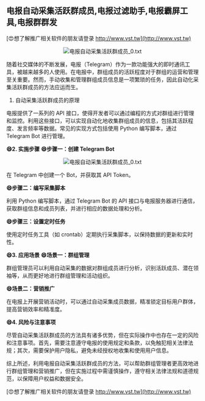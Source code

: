 ## **电报自动采集活跃群成员,电报过滤助手,电报霸屏工具,电报群群发**

[😍想了解推广相关软件的朋友请登录 http://www.vst.tw](http://www.vst.tw)

 <center><img src="https://vst.tw/MP4/tuiguang/png/1.png" alt="电报自动采集活跃群成员_0.txt"></center>

随着社交媒体的不断发展，电报（Telegram）作为一款功能强大的即时通讯工具，被越来越多的人使用。在电报中，群组成员的活跃程度对于群组的运营和管理至关重要。然而，手动收集和管理群组成员信息是一项繁琐的任务，因此自动化采集活跃群成员的方法应运而生。

1. 自动采集活跃群成员的原理

电报提供了一系列的 API 接口，使得开发者可以通过编程的方式对群组进行管理和监控。利用这些接口，可以实现自动化地收集群组成员的信息，包括其活跃程度、发言频率等数据。常见的实现方式包括使用 Python 编写脚本，通过 Telegram Bot 进行管理。

**😄2. 实施步骤**
**😄步骤一：创建 Telegram Bot**

 <center><img src="https://vst.tw/MP4/tuiguang/png/8.png" alt="电报自动采集活跃群成员_0.txt"></center>

在 Telegram 中创建一个 Bot，并获取其 API Token。

**😄步骤二：编写采集脚本**

利用 Python 编写脚本，通过 Telegram Bot 的 API 接口与电报服务器进行通信，获取群组信息和成员列表，并进行相应的数据处理和分析。

**😄步骤三：设置定时任务**

使用定时任务工具（如 crontab）定期执行采集脚本，以保持数据的更新和实时性。

**😄3. 应用场景**
**😄场景一：群组管理**

群组管理员可以利用自动采集的数据对群组成员进行分析，识别活跃成员、潜在领袖等，从而更好地进行群组管理和活动组织。

**😄场景二：营销推广**

在电报上开展营销活动时，可以通过自动采集成员数据，精准锁定目标用户群体，提高营销效率和精准度。

**😄4. 风险与注意事项**

尽管自动采集活跃群成员的方法具有诸多优势，但在实际操作中也存在一定的风险和注意事项。首先，需要注意遵守电报的使用规定和条款，以免触犯相关法律法规；其次，需要保护用户隐私，避免未经授权地收集和使用用户信息。

综上所述，利用电报自动采集活跃群成员的方法，可以帮助群组管理者更高效地进行群组管理和营销推广，但在实施过程中需谨慎操作，遵守相关法律法规和道德规范，以保障用户权益和数据安全。

[😍想了解推广相关软件的朋友请登录 http://www.vst.tw](http://www.vst.tw)



